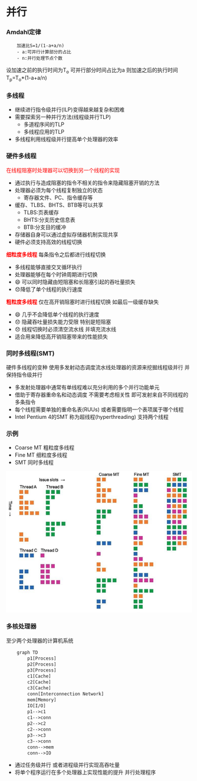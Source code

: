 # 并行

### **Amdahl定律**

```
    加速比S=1/(1-a+a/n)
    - a:可并行计算部分的占比
    - n:并行处理节点个数
```

设加速之前的执行时间为T<sub>o</sub>
可并行部分时间占比为a
则加速之后的执行时间T<sub>p</sub>=T<sub>o</sub>*(1-a+a/n)

### **多线程**

- 继续进行指令级并行(ILP)变得越来越复杂和困难
- 需要探索另一种并行方法(线程级并行TLP)
  - 多道程序间的TLP
  - 多线程应用的TLP
- 多线程利用线程级并行提高单个处理器的效率

### **硬件多线程**

<font color=red>在线程阻塞时处理器可以切换到另一个线程的实现</font>

- 通过执行与造成阻塞的指令不相关的指令来隐藏阻塞开销的方法
- 处理器必须为每个线程复制独立的状态
  - 寄存器文件、PC、指令缓存等
- 缓存、TLBS、BHTS、BTB等可以共享
  - TLBS:页表缓存
  - BHTS:分支历史信息表
  - BTB:分支目的缓冲
- 存储器自身可以通过虚拟存储器机制实现共享
- 硬件必须支持高效的线程切换

**<font color=red>细粒度多线程</font>**
每条指令之后都进行线程切换

- 多线程能够直接交叉循环执行
- 处理器能够在每个时钟周期进行切换
- :smile: 可以同时隐藏由短阻塞和长阻塞引起的吞吐量损失
- :disappointed:降低了单个线程的执行速度

**<font color=red>粗粒度多线程</font>**
仅在高开销阻塞时进行线程切换 如最后一级缓存缺失

- :smile: 几乎不会降低单个线程的执行速度
- :disappointed: 隐藏吞吐量损失能力受限 特别是短阻塞
- :disappointed: 线程切换时必须清空流水线 并填充流水线
- 适合用来降低高开销阻塞带来的性能损失

### **同时多线程(SMT)**
硬件多线程的变种
使用多发射动态调度流水线处理器的资源来挖掘线程级并行 并保持指令级并行

- 多发射处理器中通常有单线程难以充分利用的多个并行功能单元
- 借助于寄存器重命名和动态调度 不需要考虑相关性 即可发射来自不同线程的多条指令
- 每个线程需要单独的重命名表(RUUs) 或者需要指明一个表项属于哪个线程
- Intel Pentium 4的SMT 称为超线程(hyperthreading) 支持两个线程

### **示例**

- Coarse MT 粗粒度多线程
- Fine MT 细粒度多线程
- SMT 同时多线程

![example](parallel_0.jpg "四个线程运行在超标量处理器(4路)")

### **多核处理器**
至少两个处理器的计算机系统

```mermaid
    graph TD
        p1[Process] 
        p2[Process]
        p3[Process]
        c1[Cache]
        c2[Cache]
        c3[Cache]
        conn[Interconnection Network]
        mem[Memory]
        IO[I/O]
        p1-->c1
        c1-->conn
        p2-->c2
        c2-->conn
        p3-->c3
        c3-->conn
        conn-->mem
        conn-->IO
```
- 通过任务级并行 或者进程级并行实现高吞吐量
- 将单个程序运行在多个处理器上实现性能的提升 并行处理程序
